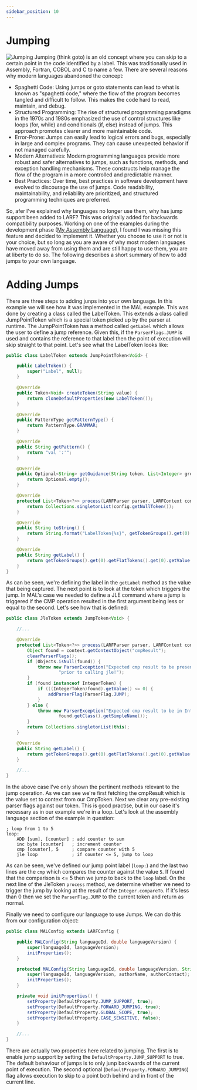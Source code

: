 ```yaml
---
sidebar_position: 10
---
```

# Jumping
![Jumping](/img/jumping.jpg)
Jumping (think goto) is an old concept where you can skip to a certain point in the code identified by a label.
This was traditionally used in Assembly, Fortran, COBOL and C to name a few. There are several reasons why modern
languages abandoned the concept:
- Spaghetti Code: Using jumps or goto statements can lead to what is known as "spaghetti code," where the flow of the 
program becomes tangled and difficult to follow. This makes the code hard to read, maintain, and debug.
- Structured Programming: The rise of structured programming paradigms in the 1970s and 1980s emphasized the use of 
control structures like loops (for, while) and conditionals (if, else) instead of jumps. This approach promotes clearer 
and more maintainable code.
- Error-Prone: Jumps can easily lead to logical errors and bugs, especially in large and complex programs. They can 
cause unexpected behavior if not managed carefully.
- Modern Alternatives: Modern programming languages provide more robust and safer alternatives to jumps, such as 
functions, methods, and exception handling mechanisms. These constructs help manage the flow of the program in a 
more controlled and predictable manner.
- Best Practices: Over time, best practices in software development have evolved to discourage the use of jumps. Code 
readability, maintainability, and reliability are prioritized, and structured programming techniques are preferred.

So, afer I've explained why languages no longer use them, why has jump support been added to LARF? This was originally
added for backwards compatibility purposes. Working on one of the examples during the development phase ([My Assembly Language](../examples/mal)),
I found I was missing this feature and decided to implement it. Whether you choose to use it or not is your
choice, but so long as you are aware of why most modern languages have moved away from using them and are still
happy to use them, you are at liberty to do so. The following describes a short summary of how to add jumps to 
your own language.

# Adding Jumps
There are three steps to adding junps into your own language. In this example we will see how it was implemented in
the MAL example. This was done by creating a class called the LabelToken. This extends a class called JumpPointToken
which is a special token picked up by the parser at runtime. The JumpPointToken has a method called ``getLabel`` which 
allows the user to define a jump reference. Given this, if the ``ParserFlags.JUMP`` is used and contains the reference
to that label then the point of execution will skip straight to that point. Let's see what the LabelToken looks like:
```java
public class LabelToken extends JumpPointToken<Void> {

    public LabelToken() {
        super("Label", null);
    }

    @Override
    public Token<Void> createToken(String value) {
        return cloneDefaultProperties(new LabelToken());
    }

    @Override
    public PatternType getPatternType() {
        return PatternType.GRAMMAR;
    }

    @Override
    public String getPattern() {
        return "val ':'";
    }

    @Override
    public Optional<String> getGuidance(String token, List<Integer> groupsCount) {
        return Optional.empty();
    }

    @Override
    protected List<Token<?>> process(LARFParser parser, LARFContext context, LARFConfig config) {
        return Collections.singletonList(config.getNullToken());
    }

    @Override
    public String toString() {
        return String.format("LabelToken{%s}", getTokenGroups().get(0).getFlatTokens().get(0).getValue(String.class));
    }

    @Override
    public String getLabel() {
        return getTokenGroups().get(0).getFlatTokens().get(0).getValue(String.class);
    }
}
```
As can be seen, we're defining the label in the ``getLabel`` method as the value that being captured. The next point 
is to look at the token which triggers the jump. In MAL's case we needed to define a JLE command where a jump is 
triggered if the CMP operation resulted in the first argument being less or equal to the second. Let's see how that
is defined:
```java
public class JleToken extends JumpToken<Void> {

    //...

    @Override
    protected List<Token<?>> process(LARFParser parser, LARFContext context, LARFConfig config) {
        Object found = context.getContextObject("cmpResult");
        clearParserFlags();
        if (Objects.isNull(found)) {
            throw new ParserException("Expected cmp result to be present but none found. Please use 'cmp' " +
                    "prior to calling jle!");
        }
        if (found instanceof IntegerToken) {
            if (((IntegerToken)found).getValue() <= 0) {
                addParserFlag(ParserFlag.JUMP);
            }
        } else {
            throw new ParserException("Expected cmp result to be in Integer format. Instead found" +
                    found.getClass().getSimpleName());
        }
        return Collections.singletonList(this);
    }

    @Override
    public String getLabel() {
        return getTokenGroups().get(0).getFlatTokens().get(0).getValue(String.class);
    }

    //...
}
```
In the above case I've only shown the pertinent methods relevant to the jump operation. As we can see we're first
fetching the cmpResult which is the value set to context from our CmpToken. Next we clear any pre-existing parser
flags against our token. This is good practise, but in our case it's necessary as in our example we're in a loop.
Let's look at the assembly language section of the example in question:
```
; loop from 1 to 5
loop:
    ADD [sum], [counter] ; add counter to sum
    inc byte [counter]   ; increment counter
    cmp [counter], 5     ; compare counter with 5
    jle loop             ; if counter <= 5, jump to loop
```
As can be seen, we've defined our jump point label (``loop:``) and the last two lines are the ``cmp`` which 
compares the counter against the value ``5``. If found that the comparison is <= 5 then we jump to back to
the ``loop`` label. On the next line of the JleToken ``process`` method, we determine whether we need to
trigger the jump by looking at the result of the ``Integer.compareTo``. If it's less than 0 then we set the
``ParserFlag.JUMP`` to the current token and return as normal.

Finally we need to configure our language to use Jumps. We can do this from our configuration object:
```java
public class MALConfig extends LARFConfig {

    public MALConfig(String languageId, double languageVersion) {
        super(languageId, languageVersion);
        initProperties();
    }

    protected MALConfig(String languageId, double languageVersion, String authorName, List<String> authorContact) {
        super(languageId, languageVersion, authorName, authorContact);
        initProperties();
    }

    private void initProperties() {
        setProperty(DefaultProperty.JUMP_SUPPORT, true);
        setProperty(DefaultProperty.FORWARD_JUMPING, true);
        setProperty(DefaultProperty.GLOBAL_SCOPE, true);
        setProperty(DefaultProperty.CASE_SENSITIVE, false);
    }

    //...
}
```
There are actually two properties here related to jumping. The first is to enable jump support by setting the
``DefaultProperty.JUMP_SUPPORT`` to true. The default behaviour of jumps is to only junp backwards of the current
point of execution. The second optional (``DefaultProperty.FORWARD_JUMPING``) flag allows execution to skip to
a point both behind and in front of the current line.
